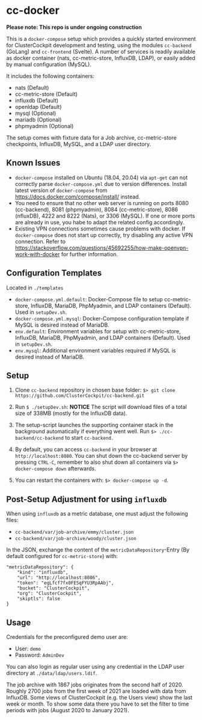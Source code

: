 # cc-docker

**Please note: This repo is under ongoing construction**

This is a `docker-compose` setup which provides a quickly started environment for ClusterCockpit development and testing, using the modules `cc-backend` (GoLang) and `cc-frontend` (Svelte). A number of services is readily available as docker container (nats, cc-metric-store, InfluxDB, LDAP), or easily added by manual configuration (MySQL).

It includes the following containers:
* nats (Default)
* cc-metric-store (Default)
* influxdb (Default)
* openldap (Default)
* mysql (Optional)
* mariadb (Optional)
* phpmyadmin (Optional)

The setup comes with fixture data for a Job archive, cc-metric-store checkpoints, InfluxDB, MySQL, and a LDAP user directory.

## Known Issues

* `docker-compose` installed on Ubuntu (18.04, 20.04) via `apt-get` can not correctly parse `docker-compose.yml` due to version differences. Install latest version of `docker-compose` from https://docs.docker.com/compose/install/ instead.
* You need to ensure that no other web server is running on ports 8080 (cc-backend), 8081 (phpmyadmin), 8084 (cc-metric-store), 8086 (nfluxDB), 4222 and 8222 (Nats), or 3306 (MySQL). If one or more ports are already in use, you habe to adapt the related config accordingly.
* Existing VPN connections sometimes cause problems with docker. If `docker-compose` does not start up correctly, try disabling any active VPN connection. Refer to https://stackoverflow.com/questions/45692255/how-make-openvpn-work-with-docker for further information.

## Configuration Templates

Located in `./templates`  
* `docker-compose.yml.default`: Docker-Compose file to setup cc-metric-store, InfluxDB, MariaDB, PhpMyadmin, and LDAP containers (Default). Used in `setupDev.sh`.
* `docker-compose.yml.mysql`: Docker-Compose configuration template if MySQL is desired instead of MariaDB.
* `env.default`: Environment variables for setup with cc-metric-store, InfluxDB, MariaDB, PhpMyadmin, and LDAP containers (Default). Used in `setupDev.sh`.
* `env.mysql`: Additional environment variables required if MySQL is desired instead of MariaDB.

## Setup

1. Clone `cc-backend` repository in chosen base folder: `$> git clone https://github.com/ClusterCockpit/cc-backend.git`

2. Run `$ ./setupDev.sh`:  **NOTICE** The script will download files of a total size of 338MB (mostly for the InfluxDB data).  

3. The setup-script launches the supporting container stack in the background automatically if everything went well. Run `$> ./cc-backend/cc-backend` to start `cc-backend.`

4. By default, you can access `cc-backend` in your browser at `http://localhost:8080`. You can shut down the cc-backend server by pressing `CTRL-C`, remember to also shut down all containers via `$> docker-compose down` afterwards.

5. You can restart the containers with: `$> docker-compose up -d`.

## Post-Setup Adjustment for using `influxdb`

When using `influxdb` as a metric database, one must adjust the following files:  
* `cc-backend/var/job-archive/emmy/cluster.json`
* `cc-backend/var/job-archive/woody/cluster.json`

In the JSON, exchange the content of the `metricDataRepository`-Entry (By default configured for `cc-metric-store`) with:
```
"metricDataRepository": {
    "kind": "influxdb",
    "url": "http://localhost:8086",
    "token": "egLfcf7fx0FESqFYU3RpAAbj",
    "bucket": "ClusterCockpit",
    "org": "ClusterCockpit",
    "skiptls": false
}
```


## Usage

Credentials for the preconfigured demo user are:
* User: `demo`
* Password: `AdminDev`

You can also login as regular user using any credential in the LDAP user directory at `./data/ldap/users.ldif`.

The job archive with 1867 jobs originates from the second half of 2020.
Roughly 2700 jobs from the first week of 2021 are loaded with data from InfluxDB.
Some views of ClusterCockpit (e.g. the Users view) show the last week or month.
To show some data there you have to set the filter to time periods with jobs (August 2020 to January 2021).
